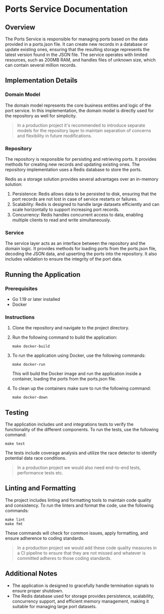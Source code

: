 # Ports Service Documentation

## Overview
The Ports Service is responsible for managing ports based on the data provided in a ports.json file. It can create new records in a database or update existing ones, ensuring that the resulting storage represents the latest version found in the JSON file. The service operates with limited resources, such as 200MB RAM, and handles files of unknown size, which can contain several million records.

## Implementation Details

### Domain Model
The domain model represents the core business entities and logic of the port service. In this implementation, the domain model is directly used for the repository as well for simplicity.
> In a production project it's recommended to introduce separate models for the repository layer to maintain separation of concerns and flexibility in future modifications.

### Repository
The repository is responsible for persisting and retrieving ports. It provides methods for creating new records and updating existing ones. The repository implementation uses a Redis database to store the ports.

Redis as a storage solution provides several advantages over an in-memory solution:
1. Persistence: Redis allows data to be persisted to disk, ensuring that the port records are not lost in case of service restarts or failures.
2. Scalability: Redis is designed to handle large datasets efficiently and can scale horizontally to support increasing port records.
3. Concurrency: Redis handles concurrent access to data, enabling multiple clients to read and write simultaneously.

### Service
The service layer acts as an interface between the repository and the domain logic. It provides methods for loading ports from the ports.json file, decoding the JSON data, and upserting the ports into the repository. It also includes validation to ensure the integrity of the port data.

## Running the Application

### Prerequisites
- Go 1.19 or later installed 
- Docker

### Instructions
1. Clone the repository and navigate to the project directory.
2. Run the following command to build the application:
   ```shell
   make docker-build
   ```

3. To run the application using Docker, use the following commands:
   ```shell
   make docker-run
   ```

   This will build the Docker image and run the application inside a container, loading the ports from the ports.json file.

4. To clean up the containers make sure to run the following command:
   ```shell
   make docker-down
   ```
   
## Testing
The application includes unit and integrations tests to verify the functionality of the different components. To run the tests, use the following command:
```shell
make test
```

The tests include coverage analysis and utilize the race detector to identify potential data race conditions.
> In a production project we would also need end-to-end tests, performance tests etc.

## Linting and Formatting
The project includes linting and formatting tools to maintain code quality and consistency. To run the linters and format the code, use the following commands:
```shell
make lint
make fmt
```

These commands will check for common issues, apply formatting, and ensure adherence to coding standards.
> In a production project we would add these code quality measures in a CI pipeline to ensure that they are not missed and whatever is committed adheres to those coding standards.

## Additional Notes
- The application is designed to gracefully handle termination signals to ensure proper shutdown.
- The Redis database used for storage provides persistence, scalability, concurrency support, and efficient memory management, making it suitable for managing large port datasets.